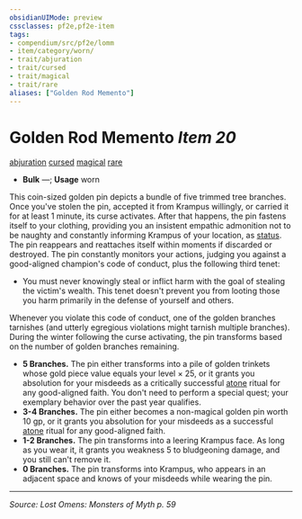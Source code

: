 ```yaml
---
obsidianUIMode: preview
cssclasses: pf2e,pf2e-item
tags:
- compendium/src/pf2e/lomm
- item/category/worn/
- trait/abjuration
- trait/cursed
- trait/magical
- trait/rare
aliases: ["Golden Rod Memento"]
---
```

# Golden Rod Memento *Item 20*  
[abjuration](rules/traits/abjuration.md "Abjuration School Trait")  [cursed](rules/traits/cursed-gmg.md "Cursed Item Trait")  [magical](rules/traits/magical.md "Magical Item Trait")  [rare](rules/traits/rare.md "Rare Rarity Trait")  

- **Bulk** —; **Usage** worn

This coin-sized golden pin depicts a bundle of five trimmed tree branches. Once you've stolen the pin, accepted it from Krampus willingly, or carried it for at least 1 minute, its curse activates. After that happens, the pin fastens itself to your clothing, providing you an insistent empathic admonition not to be naughty and constantly informing Krampus of your location, as [status](compendium/spells/status.md). The pin reappears and reattaches itself within moments if discarded or destroyed. The pin constantly monitors your actions, judging you against a good-aligned champion's code of conduct, plus the following third tenet:

- You must never knowingly steal or inflict harm with the goal of stealing the victim's wealth. This tenet doesn't prevent you from looting those you harm primarily in the defense of yourself and others.

Whenever you violate this code of conduct, one of the golden branches tarnishes (and utterly egregious violations might tarnish multiple branches). During the winter following the curse activating, the pin transforms based on the number of golden branches remaining.

- **5 Branches.** The pin either transforms into a pile of golden trinkets whose gold piece value equals your level × 25, or it grants you absolution for your misdeeds as a critically successful [atone](compendium/spells/rituals/atone.md) ritual for any good-aligned faith. You don't need to perform a special quest; your exemplary behavior over the past year qualifies.
- **3-4 Branches.** The pin either becomes a non-magical golden pin worth 10 gp, or it grants you absolution for your misdeeds as a successful [atone](compendium/spells/rituals/atone.md) ritual for any good-aligned faith.
- **1-2 Branches.** The pin transforms into a leering Krampus face. As long as you wear it, it grants you weakness 5 to bludgeoning damage, and you still can't remove it.
- **0 Branches.** The pin transforms into Krampus, who appears in an adjacent space and knows of your misdeeds while wearing the pin.


---
*Source: Lost Omens: Monsters of Myth p. 59*